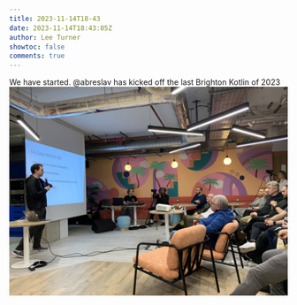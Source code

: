 ```yaml
---
title: 2023-11-14T18-43
date: 2023-11-14T18:43:05Z
author: Lee Turner
showtoc: false
comments: true
---
```


We have started. @abreslav has kicked off the last Brighton Kotlin of 2023 ![](/img/x//1724498199761592545-F-6l7pRWcAASZO7.jpg)

